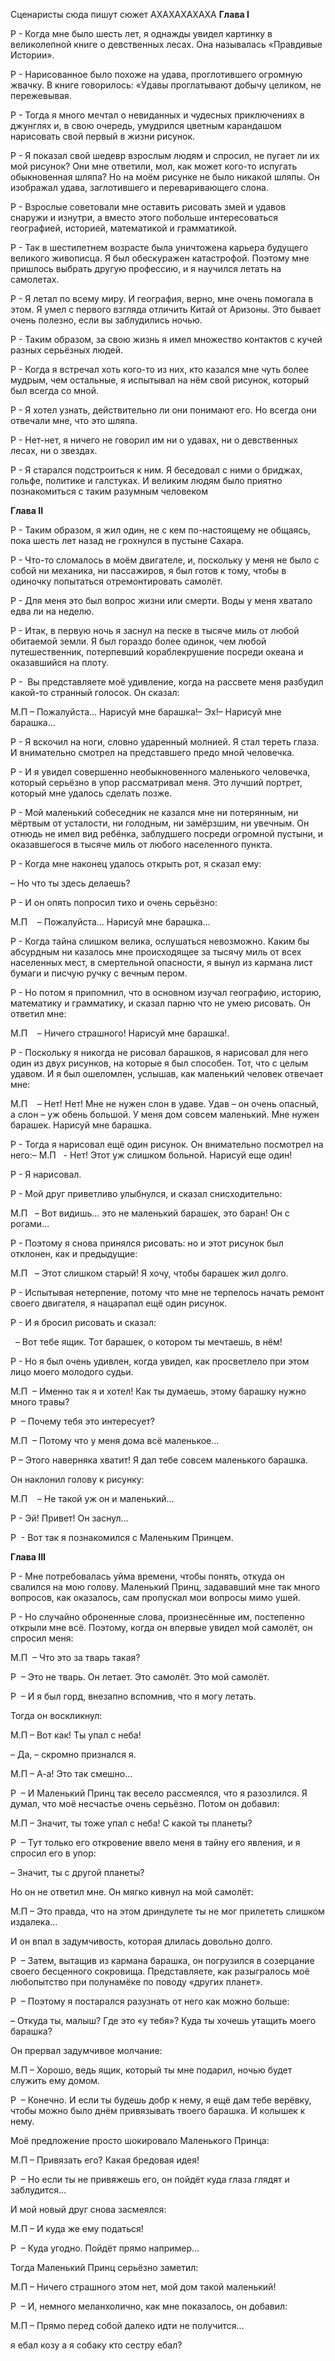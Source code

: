 Сценаристы сюда пишут сюжет
АХАХАХАХАХА
**Глава I**

Р - Когда мне было шесть лет, я однажды увидел картинку в великолепной книге о девственных лесах. Она называлась «Правдивые Истории».

Р - Нарисованное было похоже на удава, проглотившего огромную жвачку. В книге говорилось: «Удавы проглатывают добычу целиком, не пережевывая.

Р - Тогда я много мечтал о невиданных и чудесных приключениях в джунглях и, в свою очередь, умудрился цветным карандашом нарисовать свой первый в жизни рисунок.

Р - Я показал свой шедевр взрослым людям и спросил, не пугает ли их мой рисунок? Они мне ответили, мол, как может кого-то испугать обыкновенная шляпа? Но на моём рисунке не было никакой шляпы. Он изображал удава, заглотившего и переваривающего слона.

Р - Взрослые советовали мне оставить рисовать змей и удавов снаружи и изнутри, а вместо этого побольше интересоваться географией, историей, математикой и грамматикой.

Р - Так в шестилетнем возрасте была уничтожена карьера будущего великого живописца. Я был обескуражен катастрофой. Поэтому мне пришлось выбрать другую профессию, и я научился летать на самолетах.

Р - Я летал по всему миру. И география, верно, мне очень помогала в этом. Я умел с первого взгляда отличить Китай от Аризоны. Это бывает очень полезно, если вы заблудились ночью.

Р - Таким образом, за свою жизнь я имел множество контактов с кучей разных серьёзных людей.

Р - Когда я встречал хоть кого-то из них, кто казался мне чуть более мудрым, чем остальные, я испытывал на нём свой рисунок, который был всегда со мной.

Р - Я хотел узнать, действительно ли они понимают его. Но всегда они отвечали мне, что это шляпа.

Р - Нет-нет, я ничего не говорил им ни о удавах, ни о девственных лесах, ни о звездах.

Р - Я старался подстроиться к ним. Я беседовал с ними о бриджах, гольфе, политике и галстуках. И великим людям было приятно познакомиться с таким разумным человеком

**Глава II**

Р - Таким образом, я жил один, не с кем по-настоящему не общаясь, пока шесть лет назад не грохнулся в пустыне Сахара.

Р - Что-то сломалось в моём двигателе, и, поскольку у меня не было с собой ни механика, ни пассажиров, я был готов к тому, чтобы в одиночку попытаться отремонтировать самолёт.

Р - Для меня это был вопрос жизни или смерти. Воды у меня хватало едва ли на неделю.

Р - Итак, в первую ночь я заснул на песке в тысяче миль от любой обитаемой земли. Я был гораздо более одинок, чем любой путешественник, потерпевший кораблекрушение посреди океана и оказавшийся на плоту.

Р -  Вы представляете моё удивление, когда на рассвете меня разбудил какой-то странный голосок. Он сказал:

М.П – Пожалуйста… Нарисуй мне барашка!– Эх!– Нарисуй мне барашка…

Р - Я вскочил на ноги, словно ударенный молнией. Я стал тереть глаза. И внимательно смотрел на представшего предо мной человечка.

Р - И я увидел совершенно необыкновенного маленького человечка, который серьёзно в упор рассматривал меня. Это лучший портрет, который мне удалось сделать позже.

Р - Мой маленький собеседник не казался мне ни потерянным, ни мёртвым от усталости, ни голодным, ни замёрзшим, ни увечным. Он отнюдь не имел вид ребёнка, заблудшего посреди огромной пустыни, и оказавшегося в тысяче миль от любого населенного пункта.

Р - Когда мне наконец удалось открыть рот, я сказал ему:

– Но что ты здесь делаешь?

Р - И он опять попросил тихо и очень серьёзно:

М.П    – Пожалуйста… Нарисуй мне барашка…

Р - Когда тайна слишком велика, ослушаться невозможно. Каким бы абсурдным ни казалось мне происходящее за тысячу миль от всех населенных мест, в смертельной опасности, я вынул из кармана лист бумаги и писчую ручку с вечным пером.

Р - Но потом я припомнил, что в основном изучал географию, историю, математику и грамматику, и сказал парню что не умею рисовать. Он ответил мне:

М.П    – Ничего страшного! Нарисуй мне барашка!.

Р - Поскольку я никогда не рисовал барашков, я нарисовал для него один из двух рисунков, на которые я был способен. Тот, что с целым удавом. И я был ошеломлен, услышав, как маленький человек отвечает мне:

М.П    – Нет! Нет! Мне не нужен слон в удаве. Удав – он очень опасный, а слон – уж обень большой. У меня дом совсем маленький. Мне нужен барашек. Нарисуй мне барашка.

Р - Тогда я нарисовал ещё один рисунок. Он внимательно посмотрел на него:– М.П   - Нет! Этот уж слишком больной. Нарисуй еще один!

Р - Я нарисовал.

Р - Мой друг приветливо улыбнулся, и сказал снисходительно:

М.П   – Вот видишь… это не маленький барашек, это баран! Он с рогами…

Р - Поэтому я снова принялся рисовать: но и этот рисунок был отклонен, как и предыдущие:

М.П   – Этот слишком старый! Я хочу, чтобы барашек жил долго.

Р - Испытывая нетерпение, потому что мне не терпелось начать ремонт своего двигателя, я нацарапал ещё один рисунок.

Р - И я бросил рисовать и сказал:

  – Вот тебе ящик. Тот барашек, о котором ты мечтаешь, в нём!

Р - Но я был очень удивлен, когда увидел, как просветлело при этом лицо моего молодого судьи.

М.П  – Именно так я и хотел! Как ты думаешь, этому барашку нужно много травы?

Р  – Почему тебя это интересует?

М.П  – Потому что у меня дома всё маленькое…

Р – Этого наверняка хватит! Я дал тебе совсем маленького барашка.

Он наклонил голову к рисунку:

М.П    – Не такой уж он и маленький…

Р - Эй! Привет! Он заснул…

Р  - Вот так я познакомился с Маленьким Принцем.

**Глава III**

Р - Мне потребовалась уйма времени, чтобы понять, откуда он свалился на мою голову. Маленький Принц, задававший мне так много вопросов, как оказалось, сам пропускал мои вопросы мимо ушей.

Р - Но случайно оброненные слова, произнесённые им, постепенно открыли мне всё. Поэтому, когда он впервые увидел мой самолёт, он спросил меня:

М.П  – Что это за тварь такая?

Р  – Это не тварь. Он летает. Это самолёт. Это мой самолёт.

Р  – И я был горд, внезапно вспомнив, что я могу летать.

Тогда он воскликнул:

М.П – Вот как! Ты упал с неба!

– Да, – скромно признался я.

М.П – А-а! Это так смешно…

Р  – И Маленький Принц так весело рассмеялся, что я разозлился. Я думал, что моё несчастье очень серьёзно. Потом он добавил:

М.П – Значит, ты тоже упал с неба! С какой ты планеты?

Р  – Тут только его откровение ввело меня в тайну его явления, и я спросил его в упор:

– Значит, ты с другой планеты?

Но он не ответил мне. Он мягко кивнул на мой самолёт:

М.П – Это правда, что на этом дриндулете ты не мог прилететь слишком издалека…

И он впал в задумчивость, которая длилась довольно долго.

Р  – Затем, вытащив из кармана барашка, он погрузился в созерцание своего бесценного сокровища. Представляете, как разыгралось моё любопытство при полунамёке по поводу «других планет».

Р  – Поэтому я постарался разузнать от него как можно больше:

– Откуда ты, малыш? Где это «у тебя»? Куда ты хочешь утащить моего барашка?

Он прервал задумчивое молчание:

М.П – Хорошо, ведь ящик, который ты мне подарил, ночью будет служить ему домом.

Р  – Конечно. И если ты будешь добр к нему, я ещё дам тебе верёвку, чтобы можно было днём привязывать твоего барашка. И колышек к нему.

Моё предложение просто шокировало Маленького Принца:

М.П – Привязать его? Какая бредовая идея!

Р  – Но если ты не привяжешь его, он пойдёт куда глаза глядят и заблудится…

И мой новый друг снова засмеялся:

М.П – И куда же ему податься!

Р  – Куда угодно. Пойдёт прямо например…

Тогда Маленький Принц серьёзно заметил:

М.П – Ничего страшного этом нет, мой дом такой маленький!

Р  – И, немного меланхолично, как мне показалось, он добавил:

М.П – Прямо перед собой далеко идти не получится…


я ебал козу 
а я собаку
кто сестру ебал?
